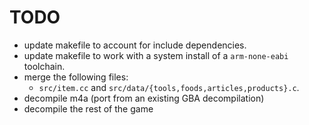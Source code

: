 # TODO

- update makefile to account for include dependencies.
- update makefile to work with a system install of a `arm-none-eabi` toolchain.
- merge the following files:
  - `src/item.cc` and `src/data/{tools,foods,articles,products}.c`.
- decompile m4a (port from an existing GBA decompilation)
- decompile the rest of the game
